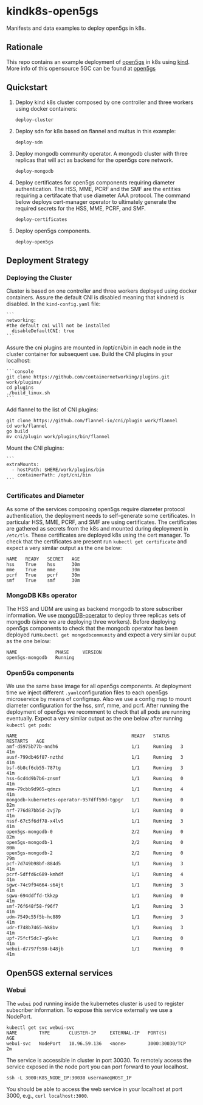 # kindk8s-open5gs

Manifests and data examples to deploy open5gs in k8s.

## Rationale

This repo contains an example deployment of [open5gs](https://open5gs.org) in k8s using [kind](https://kind.sigs.k8s.io). More info of this opensource 5GC can be found at [open5gs](https://open5gs.org)

## Quickstart


1. Deploy kind k8s cluster composed by one controller and three workers using docker containers:

   ```console
   deploy-cluster
   ```

2. Deploy sdn for k8s based on flannel and multus in this example:

   ```console
   deploy-sdn
   ```   

3. Deploy mongodb community operator. A mongodb cluster with three replicas that will act as backend for the open5gs core network.

   ```console
   deploy-mongodb
   ```

4. Deploy certificates for open5gs components requiring diameter authentication. The HSS, MME, PCRF and the SMF are the entities requiring a certifacate that use diameter AAA protocol. The command below deploys cert-manager operator to ultimately generate the required secrets for the HSS, MME, PCRF, and SMF.

   ```console
   deploy-certificates
   ``` 

5. Deploy open5gs components.

   ```console
   deploy-open5gs
   ```


## Deployment Strategy

### Deploying the Cluster

Cluster is based on one controller and three workers deployed using docker containers. Assure the default CNI is disabled meaning that kindnetd is disabled. In the `kind-config.yaml` file:

	```
    networking:
	#the default cni will not be installed
	  disableDefaultCNI: true
    ```

Assure the cni plugins are mounted in /opt/cni/bin in each node in the cluster container for subsequent use. Build the CNI plugins in your localhost:

	```console
	git clone https://github.com/containernetworking/plugins.git work/plugins/
   	cd plugins
    ./build_linux.sh
    ```


Add flannel to the list of CNI plugins:

   ```console
   git clone https://github.com/flannel-io/cni/plugin work/flannel
   cd work/flannel
   go build
   mv cni/plugin work/plugins/bin/flannel
   ```

Mount the CNI plugins:

	```
 	extraMounts:
  	  - hostPath: $HERE/work/plugins/bin
        containerPath: /opt/cni/bin
    ```

### Certificates and Diameter

As some of the services composing open5gs require diameter protocol authentication, the deployment needs to self-generate some certificates. In particular HSS, MME, PCRF, and SMF are using certificates. The certificates are gathered as secrets from the k8s and mounted during deployment in `/etc/tls`. These certificates are deployed k8s using the cert manager. To check that the certificates are present run `kubectl get certificate` and expect a very similar output as the one below:

```console
NAME   READY   SECRET   AGE
hss    True    hss      30m
mme    True    mme      30m
pcrf   True    pcrf     30m
smf    True    smf      30m
```

### MongoDB K8s operator

The HSS and UDM are using as backend mongodb to store subscriber information. We use [mongoDB-operator](https://github.com/mongodb/mongodb-kubernetes-operator) to deploy three replicas sets of mongodb (since we are deploying three workers).
Before deploying open5gs components to check that the mongodb operator has been deployed run`kubectl get mongodbcommunity` and expect a very similar ouput as the one below: 

```console
NAME              PHASE     VERSION
open5gs-mongodb   Running  
```

### Open5Gs components

We use the same base image for all open5gs components. At deployment time we inject different `.yaml`configuration files to each open5gs microservice  by means of configmap. Also we use a config map to mount diameter configuration for the hss, smf, mme, and pcrf. After running the deployment of open5gs we recomment to check that all pods are running eventually. Expect a very similar output as the one below after running `kubectl get pods`:

```console
NAME                                          READY   STATUS    RESTARTS   AGE
amf-d5975b77b-nndh6                           1/1     Running   3          41m
ausf-799db46f87-nzthd                         1/1     Running   3          41m
bsf-6b8cf6cb55-787tg                          1/1     Running   3          41m
hss-6cd4d9b7b6-znsmf                          1/1     Running   0          41m
mme-79cbb9d965-qdmzs                          1/1     Running   4          41m
mongodb-kubernetes-operator-957dff59d-tgpgr   1/1     Running   0          82m
nrf-776d87bb5d-2vj7p                          1/1     Running   0          41m
nssf-67c5f6df78-x4lv5                         1/1     Running   3          41m
open5gs-mongodb-0                             2/2     Running   0          82m
open5gs-mongodb-1                             2/2     Running   0          80m
open5gs-mongodb-2                             2/2     Running   0          79m
pcf-7d749b98bf-884d5                          1/1     Running   3          41m
pcrf-5dffd6c689-kmhdf                         1/1     Running   4          41m
sgwc-74c9f94664-s64jt                         1/1     Running   3          41m
sgwu-694ddffd-tkkzp                           1/1     Running   0          41m
smf-76f648f58-f96f7                           1/1     Running   3          41m
udm-7549c55f5b-hc889                          1/1     Running   3          41m
udr-f748b7465-hk8bv                           1/1     Running   3          41m
upf-75fcf5dc7-g6vkc                           1/1     Running   0          41m
webui-d7797f598-b48jb                         1/1     Running   0          41m
```


## Open5GS external services

### Webui

The `webui` pod running inside the kubernetes cluster is used to register subscriber information. To expose this service externally we use a NodePort. 

```console
kubectl get svc webui-svc
NAME        TYPE       CLUSTER-IP     EXTERNAL-IP   PORT(S)          AGE
webui-svc   NodePort   10.96.59.136   <none>        3000:30030/TCP   2m 
```

The service is accessible in cluster in port 30030. To remotely access the service exposed in the node port you can port forward to your localhost.

```console
ssh -L 3000:K8S_NODE_IP:30030 username@HOST_IP
```

You should be able to access the web service in your localhost at port 3000, e.g., `curl localhost:3000`.